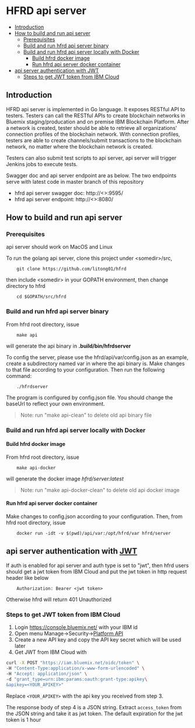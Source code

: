  HFRD api server
 ===============

* [Introduction](#introduction)
* [How to build and run api server](#how-to-build-and-run-api-server)
    * [Prerequisites](#prerequisites)
    * [Build and run hfrd api server binary](#build-and-run-hfrd-api-server-binary)
    * [Build and run hfrd api server locally with Docker](#build-and-run-hfrd-api-server-locally-with-docker)
        * [Build hfrd docker image](#build-hfrd-docker-image)
        * [Run hfrd api server docker container](#run-hfrd-api-server-docker-container)
* [api server authentication with JWT](#api-server-authentication-with-jwt)
    * [Steps to get JWT token from IBM Cloud](#steps-to-get-jwt-token-from-ibm-cloud)

## Introduction
HFRD api server is implemented in Go language. It exposes RESTful API
to testers. Testers can call the RESTful APIs to create blockchain
networks in Bluemix staging/producation and on premise IBM Blockchain
Platform. After a network is created, tester should be able to retrieve
all organizations' connection profiles of the blockchain network. With
connection profiles, testers are able to create channels/submit transactions
to the blockchain network, no matter where the blockchain network is
created.

Testers can also submit test scripts to api server, api server will trigger
Jenkins jobs to execute tests.

Swagger doc and api server endpoint are as below. The two endpoints serve with
latest code in master branch of this repository

- hfrd api server swagger doc:  http://<<server ip or name>>:9595/
- hfrd api server endpoint:     http://<<server ip or name>>:8080/

## How to build and run api server
### Prerequisites
api server should work on MacOS and Linux

To run the golang api server, clone this project under
&lt;somedir&gt;/src,

        git clone https://github.com/litong01/hfrd

then include &lt;somedir&gt; in your GOPATH
environment, then change directory to hfrd

        cd $GOPATH/src/hfrd

### Build and run hfrd api server binary
From hfrd root directory, issue

        make api
will generate the api binary in **.build/bin/hfrdserver**

To config the server, please use the hfrd/api/var/config.json as an example,
create a subdirectory named var in where the api binary is. Make
changes to that file according to your configuration. Then run the
following command:

        ./hfrdserver

The program is configured by config.json file. You should change the
baseUrl to reflect your own environment.

> Note: run "make api-clean" to delete old api binary file

### Build and run hfrd api server locally with Docker

#### Build hfrd docker image

From hfrd root directory, issue

        make api-docker
will generate the docker image *hfrd/server:latest*

> Note: run "make api-docker-clean" to delete old api docker image

#### Run hfrd api server docker container

Make changes to config.json according to your configuration.
Then, from hfrd root directory, issue

        docker run -idt -v $(pwd)/api/var:/opt/hfrd/var hfrd/server

## api server authentication with [JWT](https://jwt.io/)
If auth is enabled for api server and auth type is set to "jwt", then hfrd users
should get a jwt token from IBM Cloud and put the jwt token in http request header
like below

        Authorization: Bearer <jwt token>
Otherwise hfrd will return 401 Unauthorized

### Steps to get JWT token from IBM Cloud
1. Login https://console.bluemix.net/ with your IBM id
2. Open menu Manage->Security->[Platform API](https://console.bluemix.net/iam/#/apikeys)
3. Create a new API key and copy the API key secret which will be used later
4. Get JWT from IBM Cloud with
```bash
curl -X POST "https://iam.bluemix.net/oidc/token" \
-H "Content-Type:application/x-www-form-urlencoded" \
-H "Accept: application/json" \
-d "grant_type=urn:ibm:params:oauth:grant-type:apikey\
&apikey=<YOUR_APIKEY>"
```
Replace `<YOUR_APIKEY>` with the api key you received from step 3.

The response body of step 4 is a JSON string. Extract `access_token` from the JSON string
and take it as jwt token. The default expiration for the jwt token is 1 hour
